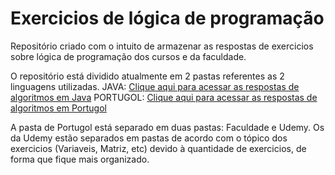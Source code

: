 # Exercicios de lógica de programação
 Repositório criado com o intuito de armazenar as respostas de exercicios sobre lógica de programação dos cursos e da faculdade.
 
 O repositório está dividido atualmente em 2 pastas referentes as 2 linguagens utilizadas.
 JAVA: [Clique aqui para acessar as respostas de algoritmos em Java](https://github.com/Fellino/Exercicios/tree/main/Java)
 PORTUGOL: [Clique aqui para acessar as respostas de algoritmos em Portugol](https://github.com/Fellino/Exercicios/tree/main/VisualG)
 
 A pasta de Portugol está separado em duas pastas: Faculdade e Udemy. Os da Udemy estão separados em pastas de acordo com o tópico dos exercicios (Variaveis, Matriz, etc) devido à quantidade de exercicios, de forma que fique mais organizado.
